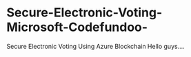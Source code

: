 # Secure-Electronic-Voting-Microsoft-Codefundoo-
Secure Electronic Voting Using Azure Blockchain 
Hello guys....
